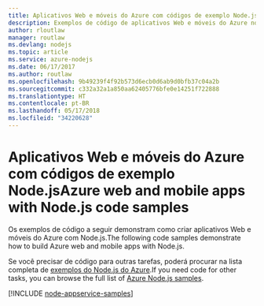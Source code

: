 ```yaml
---
title: Aplicativos Web e móveis do Azure com códigos de exemplo Node.js
description: Exemplos de código de aplicativos Web e móveis do Azure no Node.js
author: rloutlaw
manager: routlaw
ms.devlang: nodejs
ms.topic: article
ms.service: azure-nodejs
ms.date: 06/17/2017
ms.author: routlaw
ms.openlocfilehash: 9b49239f4f92b573d6ecb0d6ab9d0bfb37c04a2b
ms.sourcegitcommit: c332a32a1a850aa62405776bfe0e14251f722888
ms.translationtype: HT
ms.contentlocale: pt-BR
ms.lasthandoff: 05/17/2018
ms.locfileid: "34220628"
---
```

# <a name="azure-web-and-mobile-apps-with-nodejs-code-samples"></a><span data-ttu-id="4069e-103">Aplicativos Web e móveis do Azure com códigos de exemplo Node.js</span><span class="sxs-lookup"><span data-stu-id="4069e-103">Azure web and mobile apps with Node.js code samples</span></span>

<span data-ttu-id="4069e-104">Os exemplos de código a seguir demonstram como criar aplicativos Web e móveis do Azure com Node.js.</span><span class="sxs-lookup"><span data-stu-id="4069e-104">The following code samples demonstrate how to build Azure web and mobile apps with Node.js.</span></span>

<span data-ttu-id="4069e-105">Se você precisar de código para outras tarefas, poderá procurar na lista completa de [exemplos do Node.js do Azure](https://azure.microsoft.com/resources/samples/?term=nodejs).</span><span class="sxs-lookup"><span data-stu-id="4069e-105">If you need code for other tasks, you can browse the full list of [Azure Node.js samples](https://azure.microsoft.com/resources/samples/?term=nodejs).</span></span>

[!INCLUDE [node-appservice-samples](../docs-ref-conceptual/includes/appservice-samples.md)]